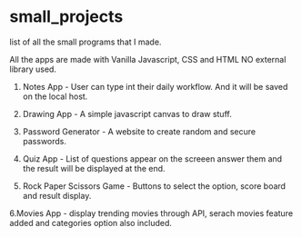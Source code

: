 # small_projects
list of all the small programs that I made.

All the apps are made with Vanilla Javascript, CSS and HTML NO external library used. 

1. Notes App - User can type int their daily workflow. And it will be saved on the local host.

2. Drawing App - A simple javascript canvas to draw stuff.

3. Password Generator - A website to create random and secure passwords.

4. Quiz App - List of questions appear on the screeen answer them and the result will be displayed at the end.

5. Rock Paper Scissors Game - Buttons to select the option, score board and result display.

6.Movies App - display trending movies through API, serach movies feature added and categories option also included. 
